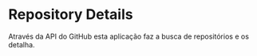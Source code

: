 # Repository Details
Através da API do GitHub esta aplicação faz a busca de repositórios e os detalha.
